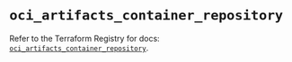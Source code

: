 # `oci_artifacts_container_repository`

Refer to the Terraform Registry for docs: [`oci_artifacts_container_repository`](https://registry.terraform.io/providers/hashicorp/oci/7.19.0/docs/resources/artifacts_container_repository).
